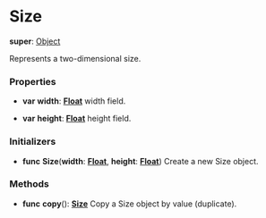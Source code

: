 # Size

**super**: [Object](Object.md)

Represents a two-dimensional size.

### Properties

* **var** **width**: **[Float](../gravity/types.md)**
width field.

* **var** **height**: **[Float](../gravity/types.md)**
height field.

</ul>

### Initializers

* **func** **Size**(**width**: <strong>[Float](../gravity/types.md)</strong>, **height**: <strong>[Float](../gravity/types.md)</strong>)
Create a new Size object.

</ul>

### Methods

* **func** **copy**(): <strong>[Size](size.md)</strong> 
Copy a Size object by value (duplicate).

</ul>

</ul>

